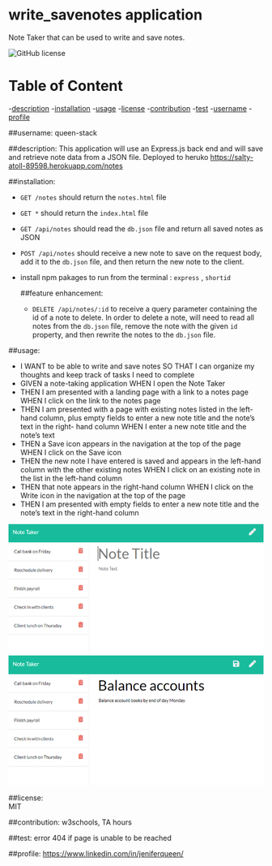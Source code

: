 # write_savenotes application 
Note Taker that can be used to write and save notes.


![GitHub license](https://img.shields.io/badge/license-MIT-purple.svg)

# Table of Content
-[description](#description)
-[installation](#installation)
-[usage](#usage)
-[license](#license)
-[contribution](#contribution)
-[test](#test)
-[username](#username)
-[profile](#profile)
        
 ##username:
   queen-stack 
        
 ##description:
     This application will use an Express.js back end and will save and retrieve note data from a JSON file.
     Deployed to heruko https://salty-atoll-89598.herokuapp.com/notes
       
 ##installation:
* `GET /notes` should return the `notes.html` file
* `GET *` should return the `index.html` file
* `GET /api/notes` should read the `db.json` file and return all saved notes as JSON
* `POST /api/notes` should receive a new note to save on the request body, add it to the `db.json` file, and then return the new note to the client.
* install npm pakages to run from the terminal : `express` , `shortid`
 

  ##feature enhancement:
  * `DELETE /api/notes/:id` to receive a query parameter containing the id of a note to delete. In order to delete a note, will need to read all notes from the `db.json` file, remove the note with the given `id` property, and then rewrite the notes to the `db.json` file.
        
 ##usage:
 * I WANT to be able to write and save notes
 SO THAT I can organize my thoughts and keep track of tasks I need to complete
 * GIVEN a note-taking application
 WHEN I open the Note Taker
 * THEN I am presented with a landing page with a link to a notes page
 WHEN I click on the link to the notes page
 * THEN I am presented with a page with existing notes listed in the left-hand column, plus empty fields to enter a new note title and the note’s text in the right- hand column
 WHEN I enter a new note title and the note’s text
 * THEN a Save icon appears in the navigation at the top of the page
 WHEN I click on the Save icon
 * THEN the new note I have entered is saved and appears in the left-hand column with the other existing notes
 WHEN I click on an existing note in the list in the left-hand column
 * THEN that note appears in the right-hand column
 WHEN I click on the Write icon in the navigation at the top of the page
 * THEN I am presented with empty fields to enter a new note title and the note’s text in the right-hand column

![LAYOUT 1](./Assets/11-express-homework-demo-01.png)
![LAYOUT 2](./Assets/11-express-homework-demo-02.png)

        
 ##license:       
  MIT 
        
 ##contribution:
  w3schools, TA hours 
        
 ##test:
  error 404 if page is unable to be reached
              
  ##profile:
  https://www.linkedin.com/in/jeniferqueen/
